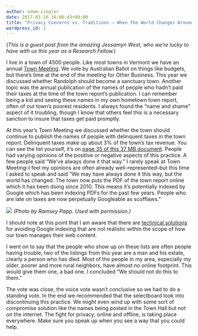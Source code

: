 ```yaml
---
author: adam-ziegler
date: 2017-03-10 16:00:43+00:00
title: "Privacy Concerns vs. Traditions – When the World Changes Around You"
wordpress_id: 1
---
```


(_This is a guest post from the amazing Jessamyn West, who we’re lucky to have with us this year as a Research Fellow._)

I live in a town of 4500 people. Like most towns in Vermont we have an annual [Town Meeting](https://www.sec.state.vt.us/kids/town_mtg.html). We vote by Australian Ballot on things like budgets, but there’s time at the end of the meeting for Other Business. This year we discussed whether Randolph should become a sanctuary town. Another topic was the annual publication of the names of people who hadn’t paid their taxes at the time of the town report’s publication. I can remember being a kid and seeing these names in my own hometown town report, often of our town’s poorest residents. I always found the “name and shame” aspect of it troubling, though I know that others feel this is a necessary sanction to insure that taxes get paid promptly.

At this year’s Town Meeting we discussed whether the town should continue to publish the names of people with delinquent taxes in the town report. Delinquent taxes make up about 3% of the town’s tax revenue. You can see the list yourself, it’s on [page 35 of this 37 MB document](http://randolphvt.org/index.asp?Type=B_BASIC&SEC=%7B5C28F8A3-18E7-4D10-885B-A33EA106E9F8%7D&DE=). People had varying opinions of the positive or negative aspects of this practice. A few people said “We’ve always done it that way.” I rarely speak at Town Meeting–I feel my opinions are often already well-represented–but this time I asked to speak and said “We may have always done it this way, but the world has changed. The town now puts the PDF of the town report online which it has been doing since 2010. This means it’s potentially indexed by Google which has been indexing PDFs for the past few years. People who are late on taxes are now perpetually Googleable as scofflaws.”

![](file:///Users/rcremona/Desktop/Blog%20_%20Library%20Innovation%20Lab2_files/jessamyn_speaks.jpg)
_(Photo by Ramsey Papp. Used with permission.)_

I should note at this point that I am aware that there are [technical solutions](http://webmasters.stackexchange.com/questions/14520/how-to-prevent-a-pdf-file-from-being-indexed-by-search-engines) for avoiding Google indexing that are not realistic within the scope of how our town manages their web content.

I went on to say that the people who show up on these lists are often people having trouble; two of the listings from this year are a man and his estate, clearly a person who has died. Most of the people in my area, especially my older, poorer and more rural neighbors, have almost no online footprint. This would give them one, a bad one. I concluded “We should not do this to them.”

The vote was close, the voice vote wasn’t conclusive so we had to do a standing vote. In the end we recommended that the selectboard look into discontinuing this practice. We might even wind up with some sort of compromise solution like the names being posted in the Town Hall but not on the internet. The fight for privacy, online and offline, is taking place everywhere. Make sure you speak up when you see a way that you could help.
